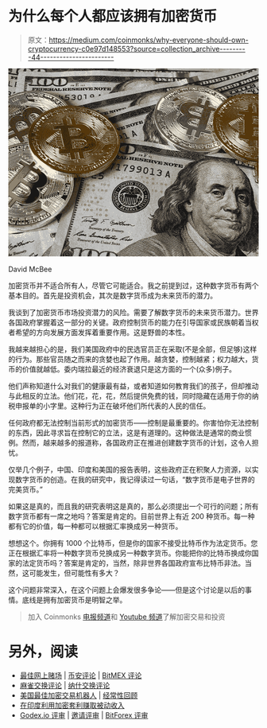 # 为什么每个人都应该拥有加密货币

> 原文：<https://medium.com/coinmonks/why-everyone-should-own-cryptocurrency-c0e97d148553?source=collection_archive---------44----------------------->

![](img/804563aeb7109e03c6c92e92246755b5.png)

David McBee

加密货币并不适合所有人，尽管它可能适合。我之前提到过，这种数字货币有两个基本目的。首先是投资机会，其次是数字货币成为未来货币的潜力。

我谈到了加密货币市场投资潜力的风险。需要了解数字货币的未来货币潜力。世界各国政府掌握着这一部分的关键。政府控制货币的能力在引导国家或民族朝着当权者希望的方向发展方面发挥着重要作用。这是野兽的本性。

我越来越担心的是，我们美国政府中的民选官员正在采取(不是全部，但足够)这样的行为。那些官员随之而来的贪婪也起了作用。越贪婪，控制越紧；权力越大，货币的价值就越低。委内瑞拉最近的经济衰退只是这方面的一个(众多)例子。

他们声称知道什么对我们的健康最有益，或者知道如何教育我们的孩子，但却推动与此相反的立法。他们花，花，花，然后提供免费的钱，同时隐藏在适用于你的纳税申报单的小字里。这种行为正在破坏他们所代表的人民的信任。

任何政府都无法控制当前形式的加密货币——控制是最重要的。你害怕你无法控制的东西，因此寻求旨在控制它的立法，这是有道理的。这种做法是通常的商业惯例。然而，越来越多的报道称，各国政府正在推进创建数字货币的计划，这令人担忧。

仅举几个例子，中国、印度和美国的报告表明，这些政府正在积聚人力资源，以实现数字货币的创造。在我的研究中，我记得读过一句话，“数字货币是电子世界的完美货币。”

如果这是真的，而且我的研究表明这是真的，那么必须提出一个可行的问题；所有数字货币都有一席之地吗？答案是肯定的。目前世界上有近 200 种货币。每一种都有它的价值，每一种都可以根据汇率换成另一种货币。

想想这个。你拥有 1000 个比特币，但是你的国家不接受比特币作为法定货币。您正在根据汇率将一种数字货币兑换成另一种数字货币。你能把你的比特币换成你国家的法定货币吗？答案是肯定的，当然，除非世界各国政府宣布比特币非法。当然，这可能发生，但可能性有多大？

这个问题非常深入，在这个问题上会爆发很多争论——但是这个讨论是以后的事情。底线是拥有加密货币是明智之举。

> 加入 Coinmonks [电报频道](https://t.me/coincodecap)和 [Youtube 频道](https://www.youtube.com/c/coinmonks/videos)了解加密交易和投资

# 另外，阅读

*   [最佳网上赌场](https://coincodecap.com/best-online-casinos) | [币安评论](/coinmonks/binance-review-ee10d3bf3b6e) | [BitMEX 评论](https://coincodecap.com/bitmex-review)
*   [麻雀交换评论](https://coincodecap.com/sparrow-exchange-review) | [纳什交换评论](https://coincodecap.com/nash-exchange-review)
*   [美国最佳加密交易机器人](https://coincodecap.com/crypto-trading-bots-in-the-us) | [经常性回顾](https://coincodecap.com/changelly-review)
*   [在印度利用加密套利赚取被动收入](https://coincodecap.com/crypto-arbitrage-in-india)
*   [Godex.io 评审](/coinmonks/godex-io-review-7366086519fb) | [邀请评审](/coinmonks/invity-review-70f3030c0502) | [BitForex 评审](https://coincodecap.com/bitforex-review)